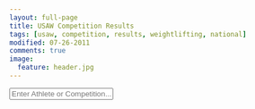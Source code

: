 ```yaml
---
layout: full-page
title: USAW Competition Results
tags: [usaw, competition, results, weightlifting, national]
modified: 07-26-2011
comments: true
image:
  feature: header.jpg
---
```


<html>
  <form name="searchField" onsubmit="return dbquery();">
	<input type="text" name="searchField" id="searchField" placeholder="Enter Athlete or Competition..." onKeyUp="dbquery();">
  </form>
  <br />
  <div id="status"></div>
  <br />
  <div id="tableHere"></div>
  <br />
</html>

<script>

var httpObject = null;
var getBaseUrl = 'http://callahan.nerdster.org:8080/usaw/';

function resetText(){
    document.getElementById('status').innerHTML = "";
    document.getElementById('tableHere').innerHTML =
        '<h3>What\'s this?</h3>' +
        '<p>Search above to look through a relatively complete database of US national events ' +
        'since the beginning of time (or at least since the modern weight classes were in effect) ' +
        'If you have a fix or addition to the results, <a href="mailto:steve.a.jarvis@gmail.com">email me</a> ' +
        'or file an issue on <a href="https://github.com/stevejarvis/usa-weightlifting-results">Github</a>.' +
        '<br><br>\'*\' denotes record attempt, \'x\' denotes missed attempt.' +
        '<br><br>Last updated <time datetime="{{ page.modified | date: "%Y-%m-%d" }}">{{ page.modified | date: "%B %d, %Y" }}</time>.' +
        '<br><br>Huge thanks to <a href="http://www.lifttilyadie.com/w8lift.htm">OWOW and Butch Curry</a> ' +
        'for organizing most of the results.</p>';
}

//Get the HTTP Object.
function getHTTPObject(){
	if (window.XMLHttpRequest){
		//Make sure the object is currently null.
	    return new XMLHttpRequest();
	}
	else if (window.ActiveXObject) {
		return new ActiveXObject("Microsoft.XMLHTTP");
	}
	else {
	    alert("Your browser does not support AJAX.");
	    return null;
	}
}

//Make the table in the table div.
function setTable(){
	if(httpObject.readyState == 4){
        document.getElementById('tableHere').innerHTML = httpObject.responseText +
            '<br>\'*\' denotes record attempt<br>\'x\' denotes missed attempt';
		httpObject = null;
    }
}

// Query based on the search box.
function dbquery(){
	// Clear the comps and table when they start typing. Say we're lookin..
    if( document.getElementById('searchField').value != "") {
	    document.getElementById('status').innerHTML = "Searching...";
	    httpObject = getHTTPObject();
        if (httpObject != null) {
    	    httpObject.open("GET",
                            getBaseUrl.concat("query.php/?key="+document.getElementById('searchField').value),
                            true);
		    httpObject.send(null);
            httpObject.onreadystatechange = setOptions;
        }
    }
    else {
        resetText();
    }

	return false;
}

// Show what the heck we're doing.'
function setOptions(){
	if(httpObject.readyState == 4){
        document.getElementById('status').innerHTML = httpObject.responseText;
    }
}

// Get the table from the search box
function getTableFromSearch(comp, year, div){
	document.getElementById('tableHere').innerHTML = "Loading Table...";
	httpObject = getHTTPObject();
	if (httpObject != null) {
	    httpObject.open("GET",
                        getBaseUrl.concat("maketable.php/?comp="+comp+"&year="+year),
                        true);
	    httpObject.send(null);
	    httpObject.onreadystatechange = setTable;
        document.getElementById('tableHere').scrollIntoView(true);
	}
}

// Start with set text
window.onload = function() {
    resetText();
};

</script>
